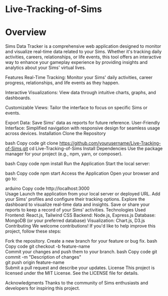 # Live-Tracking-of-Sims
# Overview
Sims Data Tracker is a comprehensive web application designed to monitor and visualize real-time data related to your Sims. Whether it's tracking daily activities, careers, relationships, or life events, this tool offers an interactive way to enhance your gameplay experience by providing insights and analytics about your Sims' virtual lives.

Features
Real-Time Tracking: Monitor your Sims' daily activities, career progress, relationships, and life events as they happen.

Interactive Visualizations: View data through intuitive charts, graphs, and dashboards.

Customizable Views: Tailor the interface to focus on specific Sims or events.

Export Data: Save Sims' data as reports for future reference.
User-Friendly Interface: Simplified navigation with responsive design for seamless usage across devices.
Installation
Clone the Repository

bash
Copy code
git clone https://github.com/yourusername/Live-Tracking-of-Sims.git
cd Live-Tracking-of-Sims
Install Dependencies
Use the package manager for your project (e.g., npm, yarn, or composer).

bash
Copy code
npm install
Run the Application
Start the local server:

bash
Copy code
npm start
Access the Application
Open your browser and go to:

arduino
Copy code
http://localhost:3000  
Usage
Launch the application from your local server or deployed URL.
Add your Sims' profiles and configure their tracking options.
Explore the dashboard to visualize real-time data and insights.
Save or share your reports to keep a record of your Sims' activities.
Technologies Used
Frontend: React.js, Tailwind CSS
Backend: Node.js, Express.js
Database: MongoDB (or your preferred database)
Visualization: Chart.js, D3.js
Contributing
We welcome contributions! If you'd like to help improve this project, follow these steps:

Fork the repository.
Create a new branch for your feature or bug fix.
bash
Copy code
git checkout -b feature-name  
Commit your changes and push them to your branch.
bash
Copy code
git commit -m "Description of changes"  
git push origin feature-name  
Submit a pull request and describe your updates.
License
This project is licensed under the MIT License. See the LICENSE file for details.

Acknowledgments
Thanks to the community of Sims enthusiasts and developers for inspiring this project.



